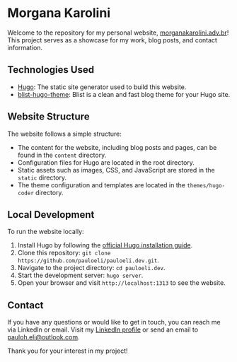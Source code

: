 # Morgana Karolini

Welcome to the repository for my personal website, [morganakarolini.adv.br](https://morganakarolini.adv.br)!
This project serves as a showcase for my work, blog posts, and contact information.

## Technologies Used

- [Hugo](https://gohugo.io/): The static site generator used to build this website.
- [blist-hugo-theme](https://github.com/apvarun/blist-hugo-theme): Blist is a clean and fast blog theme for your Hugo site.

## Website Structure

The website follows a simple structure:

- The content for the website, including blog posts and pages, can be found in the `content` directory.
- Configuration files for Hugo are located in the root directory.
- Static assets such as images, CSS, and JavaScript are stored in the `static` directory.
- The theme configuration and templates are located in the `themes/hugo-coder` directory.

## Local Development

To run the website locally:

1. Install Hugo by following the [official Hugo installation guide](https://gohugo.io/getting-started/installing/).
2. Clone this repository: `git clone https://github.com/pauloeli/pauloeli.dev.git`.
3. Navigate to the project directory: `cd pauloeli.dev`.
4. Start the development server: `hugo server`.
5. Open your browser and visit `http://localhost:1313` to see the website.

## Contact

If you have any questions or would like to get in touch, you can reach me via LinkedIn or email. Visit
my [LinkedIn profile](https://www.linkedin.com/in/pauloheli/) or send an email
to [pauloh.eli@outlook.com](mailto:pauloh.eli@outlook.com).

Thank you for your interest in my project!
